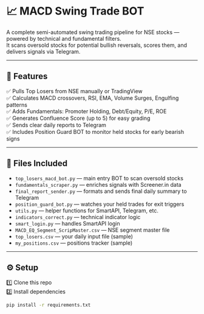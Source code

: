 # 📈 MACD Swing Trade BOT

A complete semi-automated swing trading pipeline for NSE stocks — powered by technical and fundamental filters.  
It scans oversold stocks for potential bullish reversals, scores them, and delivers signals via Telegram.

---

## 🚀 Features

✅ Pulls Top Losers from NSE manually or TradingView  
✅ Calculates MACD crossovers, RSI, EMA, Volume Surges, Engulfing patterns  
✅ Adds Fundamentals: Promoter Holding, Debt/Equity, P/E, ROE  
✅ Generates Confluence Score (up to 5) for easy grading  
✅ Sends clear daily reports to Telegram  
✅ Includes Position Guard BOT to monitor held stocks for early bearish signs

---

## 📂 Files Included

- `top_losers_macd_bot.py` — main entry BOT to scan oversold stocks
- `fundamentals_scraper.py` — enriches signals with Screener.in data
- `final_report_sender.py` — formats and sends final daily summary to Telegram
- `position_guard_bot.py` — watches your held trades for exit triggers
- `utils.py` — helper functions for SmartAPI, Telegram, etc.
- `indicators_correct.py` — technical indicator logic
- `smart_login.py` — handles SmartAPI login
- `MACD_EQ_Segment_ScripMaster.csv` — NSE segment master file
- `top_losers.csv` — your daily input file (sample)
- `my_positions.csv` — positions tracker (sample)

---

## ⚙️ Setup

1️⃣ Clone this repo  
2️⃣ Install dependencies  
```bash
pip install -r requirements.txt


